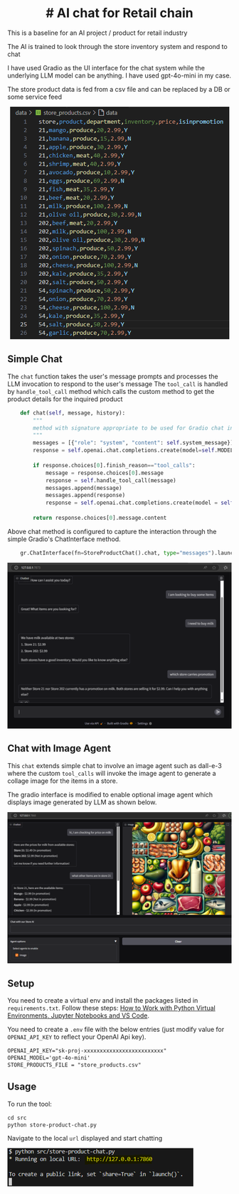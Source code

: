 <h1 align="center"># AI chat for Retail chain </h1>
This is a baseline for an AI project / product for retail industry

The AI is trained to look through the store inventory system and respond to chat

I have used Gradio as the UI interface for the chat system while the underlying LLM model can be anything. I have used gpt-4o-mini in my case.

The store product data is fed from a csv file and can be replaced by a DB or some service feed

<p align="center">
    <img src="resources/store_product_file.png">
</p>

## Simple Chat
The `chat` function takes the user's message prompts and processes the LLM invocation to respond to the user's message
The `tool_call` is handled by `handle_tool_call` method which calls the custom method to get the product details for the inquired product 

```python
    def chat(self, message, history):
        """
        method with signature appropriate to be used for Gradio chat interface
        """
        messages = [{"role": "system", "content": self.system_message}] + history + [{"role": "user", "content": message}]
        response = self.openai.chat.completions.create(model=self.MODEL, messages=messages, tools=self.tools, tool_choice="auto")
        
        if response.choices[0].finish_reason=="tool_calls":
            message = response.choices[0].message
            response = self.handle_tool_call(message)
            messages.append(message)
            messages.append(response)
            response = self.openai.chat.completions.create(model = self.MODEL, messages=messages)
                            
        return response.choices[0].message.content

```

Above chat method is configured to capture the interaction through the simple Gradio's ChatInterface method.

```python
    gr.ChatInterface(fn=StoreProductChat().chat, type="messages").launch()
```

<p align="center">
    <img src="resources/gradio.png">
</p>

## Chat with Image Agent
This `chat` extends simple chat to involve an image agent such as dall-e-3 where the custom `tool_calls` will invoke the image
agent to generate a collage image for the items in a store. 


The gradio interface is modified to enable optional image agent which displays image generated by LLM as shown below.
<p align="center">
    <img src="resources/chat-select-agent-optional.png">
</p>

## Setup
You need to create a virtual env and install the packages listed in `requirements.txt`.
Follow these steps: [How to Work with Python Virtual Environments, Jupyter Notebooks and VS Code](https://python.plainenglish.io/how-to-work-with-python-virtual-environments-jupyter-notebooks-and-vs-code-536fac3d93a1).

You need to create a `.env` file with the below entries (just modify value for `OPENAI_API_KEY` to reflect your OpenAI Api key).
```
OPENAI_API_KEY="sk-proj-xxxxxxxxxxxxxxxxxxxxxxxxx"
OPENAI_MODEL='gpt-4o-mini'
STORE_PRODUCTS_FILE = "store_products.csv"
```

## Usage
To run the tool:
```
cd src
python store-product-chat.py
```
Navigate to the local `url` displayed and start chatting

<img src="resources/run.png">
